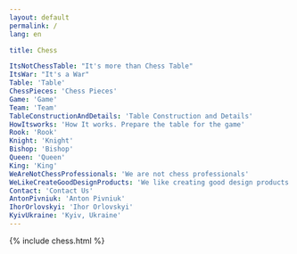 ```yaml
---
layout: default
permalink: /
lang: en

title: Chess

ItsNotChessTable: "It's more than Chess Table"
ItsWar: "It's a War"
Table: 'Table'
ChessPieces: 'Chess Pieces'
Game: 'Game'
Team: 'Team'
TableConstructionAndDetails: 'Table Construction and Details'
HowItsworks: 'How It works. Prepare the table for the game'
Rook: 'Rook'
Knight: 'Knight'
Bishop: 'Bishop'
Queen: 'Queen'
King: 'King'
WeAreNotChessProfessionals: 'We are not chess professionals'
WeLikeCreateGoodDesignProducts: 'We like creating good design products'
Contact: 'Contact Us'
AntonPivniuk: 'Anton Pivniuk'
IhorOrlovskyi: 'Ihor Orlovskyi'
KyivUkraine: 'Kyiv, Ukraine'
---
```

{% include chess.html %}
